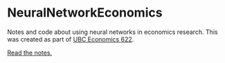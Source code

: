 # NeuralNetworkEconomics

Notes and code about using neural networks in economics research. 
This was created as part of [UBC Economics 622](https://github.com/ubcecon/ECON622_2019).

[Read the notes.](https://schrimpf.github.io/NeuralNetworkEconomics.jl)

<!-- [![Stable](https://img.shields.io/badge/docs-stable-blue.svg)](https://schrimpf.github.io/NeuralNetworkEconomics.jl/stable) -->
<!-- [![Dev](https://img.shields.io/badge/docs-dev-blue.svg)](https://schrimpf.github.io/NeuralNetworkEconomics.jl/dev) -->
